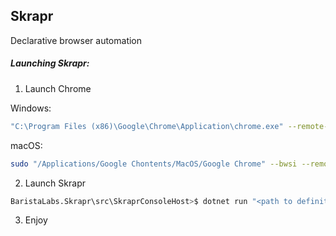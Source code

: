 Skrapr
---

Declarative browser automation

##### Launching Skrapr:

1. Launch Chrome

Windows:
``` bash
"C:\Program Files (x86)\Google\Chrome\Application\chrome.exe" --remote-debugging-port=9223
```

macOS:

``` bash
sudo "/Applications/Google Chontents/MacOS/Google Chrome" --bwsi --remote-debugging-port=9223
```

2. Launch Skrapr

``` bash
BaristaLabs.Skrapr\src\SkraprConsoleHost>$ dotnet run "<path to definition file>"
```

3. Enjoy